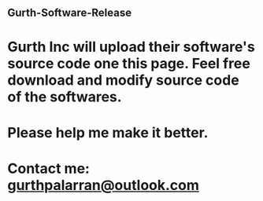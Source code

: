 ## Gurth-Software-Release
# Gurth Inc will upload their software's source code one this page. Feel free download and modify source code of the softwares.
# Please help me make it better. 
# Contact me: gurthpalarran@outlook.com
